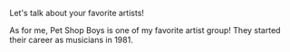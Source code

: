 Let's talk about your favorite artists!

As for me, Pet Shop Boys is one of my favorite artist group! They started their career as musicians in 1981.
